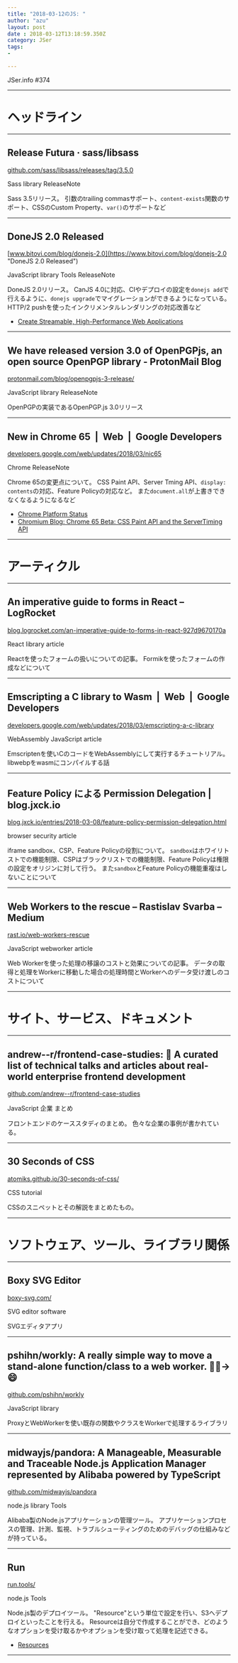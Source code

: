 ```yaml
---
title: "2018-03-12のJS: "
author: "azu"
layout: post
date : 2018-03-12T13:18:59.350Z
category: JSer
tags:
-

---
```


JSer.info #374

----

<h1 class="site-genre">ヘッドライン</h1>

----

## Release Futura · sass/libsass
[github.com/sass/libsass/releases/tag/3.5.0](https://github.com/sass/libsass/releases/tag/3.5.0 "Release Futura · sass/libsass")
<p class="jser-tags jser-tag-icon"><span class="jser-tag">Sass</span> <span class="jser-tag">library</span> <span class="jser-tag">ReleaseNote</span></p>

Sass 3.5リリース。
引数のtrailing commasサポート、`content-exists`関数のサポート、CSSのCustom Property、`var()`のサポートなど


----

## DoneJS 2.0 Released
[www.bitovi.com/blog/donejs-2.0](https://www.bitovi.com/blog/donejs-2.0 "DoneJS 2.0 Released")
<p class="jser-tags jser-tag-icon"><span class="jser-tag">JavaScript</span> <span class="jser-tag">library</span> <span class="jser-tag">Tools</span> <span class="jser-tag">ReleaseNote</span></p>

DoneJS 2.0リリース。
CanJS 4.0に対応、CIやデプロイの設定を`donejs add`で行えるように、`donejs upgrade`でマイグレーションができるようになっている。
HTTP/2 pushを使ったインクリメンタルレンダリングの対応改善など

- [Create Streamable, High-Performance Web Applications](https://www.bitovi.com/streamable "Create Streamable, High-Performance Web Applications")

----

## We have released version 3.0 of OpenPGPjs, an open source OpenPGP library - ProtonMail Blog
[protonmail.com/blog/openpgpjs-3-release/](https://protonmail.com/blog/openpgpjs-3-release/ "We have released version 3.0 of OpenPGPjs, an open source OpenPGP library - ProtonMail Blog")
<p class="jser-tags jser-tag-icon"><span class="jser-tag">JavaScript</span> <span class="jser-tag">library</span> <span class="jser-tag">ReleaseNote</span></p>

OpenPGPの実装であるOpenPGP.js 3.0リリース


----

## New in Chrome 65  |  Web  |  Google Developers
[developers.google.com/web/updates/2018/03/nic65](https://developers.google.com/web/updates/2018/03/nic65 "New in Chrome 65  |  Web  |  Google Developers")
<p class="jser-tags jser-tag-icon"><span class="jser-tag">Chrome</span> <span class="jser-tag">ReleaseNote</span></p>

Chrome 65の変更点について。
CSS Paint API、Server Tming API、`display: contents`の対応、Feature Policyの対応など。
また`document.all`が上書きできなくなるようになるなど

- [Chrome Platform Status](https://www.chromestatus.com/features#browsers.chrome.desktop%3D65 "Chrome Platform Status")
- [Chromium Blog: Chrome 65 Beta: CSS Paint API and the ServerTiming API](https://blog.chromium.org/2018/02/chrome-65-beta-css-paint-api-and.html "Chromium Blog: Chrome 65 Beta: CSS Paint API and the ServerTiming API")

----
<h1 class="site-genre">アーティクル</h1>

----

## An imperative guide to forms in React – LogRocket
[blog.logrocket.com/an-imperative-guide-to-forms-in-react-927d9670170a](https://blog.logrocket.com/an-imperative-guide-to-forms-in-react-927d9670170a "An imperative guide to forms in React – LogRocket")
<p class="jser-tags jser-tag-icon"><span class="jser-tag">React</span> <span class="jser-tag">library</span> <span class="jser-tag">article</span></p>

Reactを使ったフォームの扱いについての記事。
Formikを使ったフォームの作成などについて


----

## Emscripting a C library to Wasm  |  Web  |  Google Developers
[developers.google.com/web/updates/2018/03/emscripting-a-c-library](https://developers.google.com/web/updates/2018/03/emscripting-a-c-library "Emscripting a C library to Wasm  |  Web  |  Google Developers")
<p class="jser-tags jser-tag-icon"><span class="jser-tag">WebAssembly</span> <span class="jser-tag">JavaScript</span> <span class="jser-tag">article</span></p>

Emscriptenを使いCのコードをWebAssemblyにして実行するチュートリアル。
libwebpをwasmにコンパイルする話


----

## Feature Policy による Permission Delegation | blog.jxck.io
[blog.jxck.io/entries/2018-03-08/feature-policy-permission-delegation.html](https://blog.jxck.io/entries/2018-03-08/feature-policy-permission-delegation.html "Feature Policy による Permission Delegation | blog.jxck.io")
<p class="jser-tags jser-tag-icon"><span class="jser-tag">browser</span> <span class="jser-tag">security</span> <span class="jser-tag">article</span></p>

iframe sandbox、CSP、Feature Policyの役割について。
`sandbox`はホワイリトストでの機能制限、CSPはブラックリストでの機能制限、Feature Policyは権限の設定をオリジンに対して行う。
また`sandbox`とFeature Policyの機能重複はしないことについて


----

## Web Workers to the rescue – Rastislav Svarba – Medium
[rast.io/web-workers-rescue](https://rast.io/web-workers-rescue "Web Workers to the rescue – Rastislav Svarba – Medium")
<p class="jser-tags jser-tag-icon"><span class="jser-tag">JavaScript</span> <span class="jser-tag">webworker</span> <span class="jser-tag">article</span></p>

Web Workerを使った処理の移譲のコストと効果についての記事。
データの取得と処理をWorkerに移動した場合の処理時間とWorkerへのデータ受け渡しのコストについて


----
<h1 class="site-genre">サイト、サービス、ドキュメント</h1>

----

## andrew--r/frontend-case-studies: 💼 A curated list of technical talks and articles about real-world enterprise frontend development
[github.com/andrew--r/frontend-case-studies](https://github.com/andrew--r/frontend-case-studies "andrew--r/frontend-case-studies: 💼 A curated list of technical talks and articles about real-world enterprise frontend development")
<p class="jser-tags jser-tag-icon"><span class="jser-tag">JavaScript</span> <span class="jser-tag">企業</span> <span class="jser-tag">まとめ</span></p>

フロントエンドのケーススタディのまとめ。
色々な企業の事例が書かれている。


----

## 30 Seconds of CSS
[atomiks.github.io/30-seconds-of-css/](https://atomiks.github.io/30-seconds-of-css/ "30 Seconds of CSS")
<p class="jser-tags jser-tag-icon"><span class="jser-tag">CSS</span> <span class="jser-tag">tutorial</span></p>

CSSのスニペットとその解説をまとめたもの。


----
<h1 class="site-genre">ソフトウェア、ツール、ライブラリ関係</h1>

----

## Boxy SVG Editor
[boxy-svg.com/](https://boxy-svg.com/ "Boxy SVG Editor")
<p class="jser-tags jser-tag-icon"><span class="jser-tag">SVG</span> <span class="jser-tag">editor</span> <span class="jser-tag">software</span></p>

SVGエディタアプリ


----

## pshihn/workly: A really simple way to move a stand-alone function/class to a web worker. 🏋️‍♀️→ 😄
[github.com/pshihn/workly](https://github.com/pshihn/workly "pshihn/workly: A really simple way to move a stand-alone function/class to a web worker. 🏋️‍♀️→ 😄")
<p class="jser-tags jser-tag-icon"><span class="jser-tag">JavaScript</span> <span class="jser-tag">library</span></p>

ProxyとWebWorkerを使い既存の関数やクラスをWorkerで処理するライブラリ


----

## midwayjs/pandora: A Manageable, Measurable and Traceable Node.js Application Manager represented by Alibaba powered by TypeScript
[github.com/midwayjs/pandora](https://github.com/midwayjs/pandora "midwayjs/pandora: A Manageable, Measurable and Traceable Node.js Application Manager represented by Alibaba powered by TypeScript")
<p class="jser-tags jser-tag-icon"><span class="jser-tag">node.js</span> <span class="jser-tag">library</span> <span class="jser-tag">Tools</span></p>

Alibaba製のNode.jsアプリケーションの管理ツール。
アプリケーションプロセスの管理、計測、監視、トラブルシューティングのためのデバッグの仕組みなどが持っている。


----

## Run
[run.tools/](https://run.tools/ "Run")
<p class="jser-tags jser-tag-icon"><span class="jser-tag">node.js</span> <span class="jser-tag">Tools</span></p>

Node.js製のデプロイツール。
"Resource"という単位で設定を行い、S3へデプロイといったことを行える。
Resourceは自分で作成することができ、どのようなオプションを受け取るかやオプションを受け取って処理を記述できる。

- [Resources](https://run.tools/docs/reference/resources "Resources")

----
